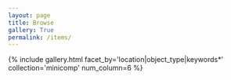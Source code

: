 ```yaml
---
layout: page
title: Browse
gallery: True
permalink: /items/
---
```




{% include gallery.html facet_by='location|object_type|keywords*' collection='minicomp' num_column=6 %}
